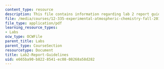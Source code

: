 ```yaml
---
content_type: resource
description: This file contains information regarding lab 2 report guidelines.
file: /media/courses/12-335-experimental-atmospheric-chemistry-fall-2014/e665ba90b8228541ec0808268a58d282_MIT12_335F14_Lab2-Report.pdf
file_type: application/pdf
learning_resource_types:
- Labs
ocw_type: OCWFile
parent_title: Labs
parent_type: CourseSection
resourcetype: Document
title: Lab2-Report-Guidelines
uid: e665ba90-b822-8541-ec08-08268a58d282
---
```


